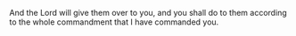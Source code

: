And the Lord will give them over to you, and you shall do to them according to the whole commandment that I have commanded you.
